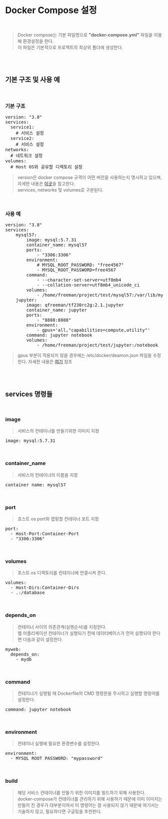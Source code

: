 # Docker Compose 설정
</br>

> Docker compose는 기본 파일명으로 **"docker-compose.yml"** 파일을 이용해 환경설정을 한다.</br>
> 이 파일은 기본적으로 프로젝트의 최상위 폴더에 생성한다.

</br></br>

## 기본 구조 및 사용 예
</br>

### 기본 구조
<pre>version: "3.8"
services:
  service1:
    # 서비스 설정
  service2:
    # 서비스 설정
networks:
  # 네트워크 설정
volumes:
  # Host OS와 공유할 디렉토리 설정</pre>
  
> version은 docker compose 규격이 어떤 버전을 사용하는지 명시하고 있으며, 자세한 내용은 [이곳](https://docs.docker.com/compose/compose-file/)을 참고한다.</br>
> services, networks 및 volumes로 구분된다.
</br>

### 사용 예
<pre>version: "3.8"
services:
    mysql57:
        image: mysql:5.7.31
        container_name: mysql57
        ports:
            - "3306:3306"
        environment:
            # MYSQL_ROOT_PASSWORD: "free4567"
            - MYSQL_ROOT_PASSWORD=free4567
        command: 
            - --character-set-server=utf8mb4
            - --collation-server=utf8mb4_unicode_ci
        volumes:
            - /home/freeman/project/test/mysql57:/var/lib/mysql
    jupyter:
        image: qfreeman/tf230rc2g:2.1.jupyter
        container_name: jupyter
        ports:
            - "8888:8888"
        environment:
            - gpus='all,"capabilities=compute,utility"' 
        command: jupyter notebook
        volumes:
            - /home/freeman/project/test/jupyter:/notebook
</pre>
> gpus 부분이 적용되지 않을 경우에는 /etc/docker/deamon.json 파일을 수정한다. 자세한 내용은 [여기](https://github.com/freemancho1/docker/blob/master/04.%20NVIDIA-Docker%20%EC%84%A4%EC%B9%98.md) 참조

</br></br>

## services 명령들
</br>

### image
> 서비스의 컨테이너를 만들기위한 이미지 지정
<pre>image: mysql:5.7.31</pre>
</br>

### container_name
> 서비스의 컨테이너의 이름을 지정
<pre>container_name: mysql57</pre>
</br>

### port
> 호스트 os port와 맵핑할 컨테이너 포트 지정
<pre>port:
  - Host-Port:Container-Port
  - "3306:3306"</pre>
</br>

### volumes
> 호스트 os 디렉토리를 컨테이너에 연결시켜 준다.
<pre>volumes:
  - Host-Dirs:Container-Dirs
  - .:/database</pre>
</br>

### depends_on
> 컨테이너 사이의 의존관계(실행순서)를 지정한다.</br>
> 웹 어플리케이션 컨테이너가 실행되기 전에 데이터베이스가 먼저 실행되야 한다면 다음과 같이 설정한다.
<pre>myweb:
  depends_on:
    - mydb</pre>
</br>

### command
> 컨테이너가 실행될 때 Dockerfile의 CMD 명령문을 무시하고 실행할 명렁어를 설정한다.
<pre>command: jupyter notebook</pre>
</br>

### environment
> 컨테이너 실행에 필요한 환경변수를 설정한다.
<pre>environment:
  - MYSQL_ROOT_PASSWORD: "mypassword"</pre>
</br>

### build
> 해당 서비스 컨테이너를 만들기 위한 이미지를 빌드하기 위해 사용한다.</br>
> docker-compose가 컨테이너를 관리하기 위해 사용하기 때문에 이미 이미지는 만들어 진 경우가 대부분이여서 이 명령어는 잘 사용되지 않기 때문에 여기서는 기술하지 않고, 필요하다면 구글링을 추천한다.
</br>
